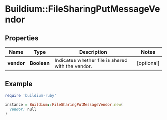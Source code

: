 # Buildium::FileSharingPutMessageVendor

## Properties

| Name | Type | Description | Notes |
| ---- | ---- | ----------- | ----- |
| **vendor** | **Boolean** | Indicates whether file is shared with the vendor. | [optional] |

## Example

```ruby
require 'buildium-ruby'

instance = Buildium::FileSharingPutMessageVendor.new(
  vendor: null
)
```

